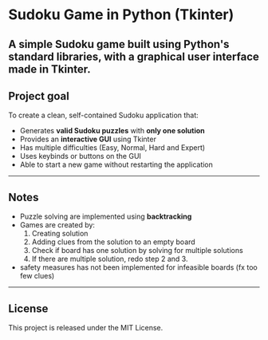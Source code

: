 # Sudoku Game in Python (Tkinter)

A simple Sudoku game built using Python's standard libraries, with a graphical user interface made in Tkinter.
---

## Project goal

To create a clean, self-contained Sudoku application that:
- Generates **valid Sudoku puzzles** with **only one solution**
- Provides an **interactive GUI** using Tkinter
- Has multiple difficulties (Easy, Normal, Hard and Expert)
- Uses keybinds or buttons on the GUI
- Able to start a new game without restarting the application
---

## Notes

- Puzzle solving are implemented using **backtracking**
- Games are created by:
  1. Creating solution
  2. Adding clues from the solution to an empty board
  3. Check if board has one solution by solving for multiple solutions
  4. If there are multiple solution, redo step 2 and 3.
- safety measures has not been implemented for infeasible boards (fx too few clues)

---

## License

This project is released under the MIT License.
